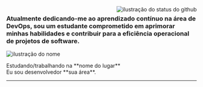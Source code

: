 <img align='right' src="https://github-readme-stats.vercel.app/api?username=NvK1ng&show_icons=true&title_color=783c00&text_color=af552e&icon_color=783c00&bg_color=f8efd4&cache_seconds=2300" alt="ilustração do status do github">

### Atualmente dedicando-me ao aprendizado contínuo na área de DevOps, sou um estudante comprometido em aprimorar minhas habilidades e contribuir para a eficiência operacional de projetos de software.

<img src="https://img.shields.io/static/v1?label=Overview&message=SEUNOME&color=f8efd4&style=for-the-badge&logo=GitHub" alt="ilustração do nome">

<p> Estudando/trabalhando na **nome do lugar**<br/> Eu sou desenvolvedor **sua área**.</p>

<hr>
